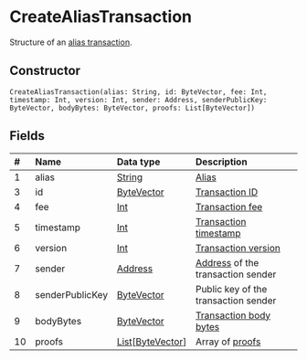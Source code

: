 # CreateAliasTransaction

Structure of an [alias transaction](/blockchain/transaction-type/alias-transaction.md).

## Constructor

``` ride
CreateAliasTransaction(alias: String, id: ByteVector, fee: Int, timestamp: Int, version: Int, sender: Address, senderPublicKey: ByteVector, bodyBytes: ByteVector, proofs: List[ByteVector])
```

## Fields

| # | Name | Data type | Description |
| :--- | :--- | :--- | :--- |
| 1 | alias | [String](/ride/data-types/string.md) | [Alias](/blockchain/account/alias.md) |
| 3 | id | [ByteVector](/ride/data-types/byte-vector.md) | [Transaction ID](/blockchain/transaction/transaction-id.md) |
| 4 | fee | [Int](/ride/data-types/int.md) | [Transaction fee](/blockchain/transaction/transaction-fee.md) |
| 5 | timestamp | [Int](/ride/data-types/int.md) | [Transaction timestamp](/blockchain/transaction/transaction-timestamp.md) |
| 6 | version | [Int](/ride/data-types/int.md) | [Transaction version](/blockchain/transaction/transaction-version.md) |
| 7 | sender | [Address](/ride/structures/common-structures/address.md) | [Address](/blockchain/account/address.md) of the transaction sender |
| 8 | senderPublicKey | [ByteVector](/ride/data-types/byte-vector.md) | Public key of the transaction sender  |
| 9 | bodyBytes | [ByteVector](/ride/data-types/byte-vector.md) | [Transaction body bytes](/blockchain/transaction/transaction-body-bytes.md) |
| 10 | proofs | [List](/ride/data-types/list.md)[[ByteVector](/ride/data-types/byte-vector.md)] | Array of [proofs](/blockchain/transaction/transaction-proof.md) |
